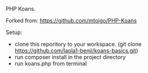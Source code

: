 PHP Koans. 

Forked from:
https://github.com/mtoigo/PHP-Koans

Setup: 
* clone this reporitory to your workspace. (git clone https://github.com/laola1-benji/koans-basics.git)
* run composer install in the project directory
* run koans.php from terminal
